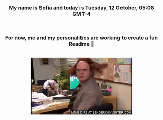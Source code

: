 


<div align="center">
<h3 >My name is Sofia and today is Tuesday, 12 October, 05:08 GMT-4</h3><br>
<h3 >For now, me and my personalities are working to create a fun Readme 👋
</h3><br>
<img src='img/dwight.gif' alt='working...'/>
</div>
